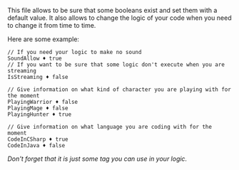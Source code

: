This file allows to be sure that some booleans exist and set them with a default value.
It also allows to change the logic of your code when you need to change it from time to time.

Here are some example:
```
// If you need your logic to make no sound
SoundAllow ♦ true
// If you want to be sure that some logic don't execute when you are streaming
IsStreaming ♦ false

// Give information on what kind of character you are playing with for the moment
PlayingWarrior ♦ false
PlayingMage ♦ false
PlayingHunter ♦ true

// Give information on what language you are coding with for the moment
CodeInCSharp ♦ true
CodeInJava ♦ false

```
_Don't forget that it is just some tag you can use in your logic._
 
